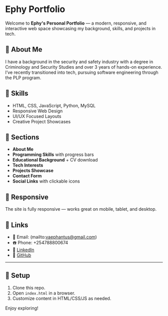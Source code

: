 # Ephy Portfolio

Welcome to **Ephy's Personal Portfolio** — a modern, responsive, and interactive web space showcasing my background, skills, and projects in tech.

## 👤 About Me

I have a background in the security and safety industry with a degree in Criminology and Security Studies and over 3 years of hands-on experience. I’ve recently transitioned into tech, pursuing software engineering through the PLP program.

## 🚀 Skills

- HTML, CSS, JavaScript, Python, MySQL
- Responsive Web Design
- UI/UX Focused Layouts
- Creative Project Showcases

## 📂 Sections

- **About Me**
- **Programming Skills** with progress bars
- **Educational Background** + CV download
- **Tech Interests**
- **Projects Showcase**
- **Contact Form**
- **Social Links** with clickable icons

## 📱 Responsive

The site is fully responsive — works great on mobile, tablet, and desktop.

## 📎 Links

- 📧 Email: (mailto:vaephantus@gmail.com)
- ☎️ Phone: +254788800674
- 🔗 [LinkedIn](https://www.linkedin.com/in/ephantus-muriithi/)
- 🐙 [GitHub](https://github.com/Ephantusmr)

---

## 🔧 Setup

1. Clone this repo.
2. Open `index.html` in a browser.
3. Customize content in HTML/CSS/JS as needed.

Enjoy exploring!
